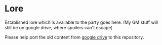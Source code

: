 # Lore
Established lore which is available to the party goes here. (My GM stuff will still be on google drive, where spoilers can't escape)

Please help port the old content from [google drive](https://docs.google.com/document/d/19lZi7g3Q8j4mwTBMIy3OKbR5FLGDJ5XpvXNnqFRHBMM/edit?usp=sharing) to this repository.
